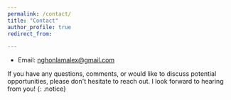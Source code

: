 ```yaml
---
permalink: /contact/
title: "Contact"
author_profile: true
redirect_from: 

---
```


* Email: nghonlamalex@gmail.com

If you have any questions, comments, or would like to discuss potential opportunities, please don't hesitate to reach out.
I look forward to hearing from you!
{: .notice}
